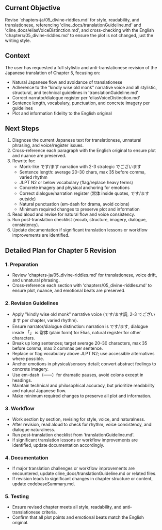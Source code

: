 ## Current Objective
Revise 'chapters-ja/05_divine-riddles.md' for style, readability, and translationese, referencing 'cline_docs/translationGuideline.md' and 'cline_docs/eliasVoiceDistinction.md', and cross-checking with the English 'chapters/05_divine-riddles.md' to ensure the plot is not changed, just the writing style.

## Context
The user has requested a full stylistic and anti-translationese revision of the Japanese translation of Chapter 5, focusing on:
- Natural Japanese flow and avoidance of translationese
- Adherence to the "kindly wise old monk" narrative voice and all stylistic, structural, and technical guidelines in 'translationGuideline.md'
- Correct narrator/dialogue register per 'eliasVoiceDistinction.md'
- Sentence length, vocabulary, punctuation, and concrete imagery per guidelines
- Plot and information fidelity to the English original

## Next Steps
1. Diagnose the current Japanese text for translationese, unnatural phrasing, and voice/register issues.
2. Cross-reference each paragraph with the English original to ensure plot and nuance are preserved.
3. Rewrite for:
   - Monk-like です/ます narration with 2-3 strategic でございます
   - Sentence length: average 20–30 chars, max 35 before comma, varied rhythm
   - JLPT N2 or below vocabulary (flag/replace heavy terms)
   - Concrete imagery and physical anchoring for emotions
   - Correct dialogue/narration register (常体 inside quotes, です/ます outside)
   - Natural punctuation (em-dash for drama, avoid colons)
   - Minimum required changes to preserve plot and information
4. Read aloud and revise for natural flow and voice consistency.
5. Run post-translation checklist (vocab, structure, imagery, dialogue, consistency).
6. Update documentation if significant translation lessons or workflow improvements are identified.

## Detailed Plan for Chapter 5 Revision

### 1. Preparation
- Review 'chapters-ja/05_divine-riddles.md' for translationese, voice drift, and unnatural phrasing.
- Cross-reference each section with 'chapters/05_divine-riddles.md' to ensure plot, nuance, and emotional beats are preserved.

### 2. Revision Guidelines
- Apply "kindly wise old monk" narrative voice (です/ます調, 2-3 でございます per chapter, varied rhythm).
- Ensure narrator/dialogue distinction: narration is です/ます, dialogue inside 「」 is 常体 (plain form) for Elias, natural register for other characters.
- Break up long sentences; target average 20–30 characters, max 35 before comma, max 2 commas per sentence.
- Replace or flag vocabulary above JLPT N2; use accessible alternatives where possible.
- Anchor emotions in physical/sensory detail; convert abstract feelings to concrete imagery.
- Use em-dash（――）for dramatic pauses, avoid colons except in headings.
- Maintain technical and philosophical accuracy, but prioritize readability and natural Japanese flow.
- Make minimum required changes to preserve all plot and information.

### 3. Workflow
- Work section by section, revising for style, voice, and naturalness.
- After revision, read aloud to check for rhythm, voice consistency, and dialogue naturalness.
- Run post-translation checklist from 'translationGuideline.md'.
- If significant translation lessons or workflow improvements are identified, update documentation accordingly.

### 4. Documentation
- If major translation challenges or workflow improvements are encountered, update cline_docs/translationGuideline.md or related files.
- If revision leads to significant changes in chapter structure or content, update codebaseSummary.md.

### 5. Testing
- Ensure revised chapter meets all style, readability, and anti-translationese criteria.
- Confirm that all plot points and emotional beats match the English original.
